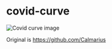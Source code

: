 # covid-curve
![Covid curve image](https://i.imgur.com/HaL1Ry5.png)

Original is https://github.com/Calmarius
